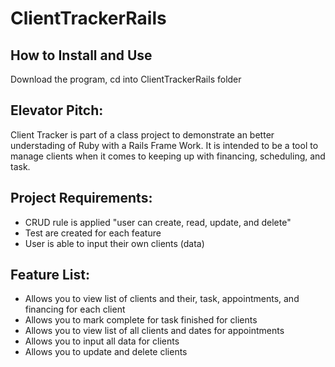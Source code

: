 ClientTrackerRails
=============

How to Install and Use
----------------------
Download the program, cd into ClientTrackerRails folder

Elevator Pitch:
--------------
Client Tracker is part of a class project to demonstrate an better understading of Ruby with a Rails Frame Work. It is intended to be a tool to manage clients when it comes to keeping up with financing, scheduling, and task.

Project Requirements:
--------------------
<ul>
  <li>CRUD rule is applied "user can create, read, update, and delete"</li>
  <li>Test are created for each feature</li>
   <li>User is able to input their own clients (data)</li>
</ul>

Feature List:
------------
<ul>
  <li>Allows you to view list of clients and their, task, appointments, and financing for each client </li>
  <li>Allows you to mark complete for task finished for clients  </li>
  <li>Allows you to view list of all clients and dates for appointments</li>
  <li>Allows you to input all data for clients</li>
  <li>Allows you to update and delete clients</li>
</ul>

